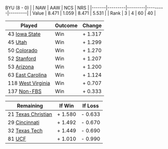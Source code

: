 BYU (8 - 0)
|       |   NAW   |   AAW   |   NCS   |   NRS   |
|-------|---------|---------|---------|---------|
| Value |   8.471 |   1.059 |   8.471 |   5.531 |
| Rank  |       3 |       4 |      60 |      40 |

| Played                    | Outcome    |  Change  |
|---------------------------|------------|----------|
|  43 [Iowa State            ](IowaState.md)| Win        | +  1.317 |
|  45 [Utah                  ](Utah.md)| Win        | +  1.299 |
|  50 [Colorado              ](Colorado.md)| Win        | +  1.270 |
|  52 [Stanford              ](Stanford.md)| Win        | +  1.207 |
|  53 [Arizona               ](Arizona.md)| Win        | +  1.200 |
|  63 [East Carolina         ](EastCarolina.md)| Win        | +  1.124 |
| 118 [West Virginia         ](WestVirginia.md)| Win        | +  0.707 |
| 137 [Non-FBS               ](NonFBS.md)| Win        | +  0.333 |

| Remaining                 |  If Win  |  If Loss |
|---------------------------|----------|----------|
|  21 [Texas Christian       ](TexasChristian.md)| +  1.580 | -  0.633 |
|  29 [Cincinnati            ](Cincinnati.md)| +  1.492 | -  0.670 |
|  32 [Texas Tech            ](TexasTech.md)| +  1.449 | -  0.690 |
|  81 [UCF                   ](UCF.md)| +  1.010 | -  0.990 |

